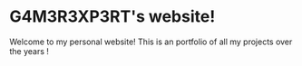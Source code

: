 # G4M3R3XP3RT's website!
Welcome to my personal website! This is an portfolio of all my projects over the years !
